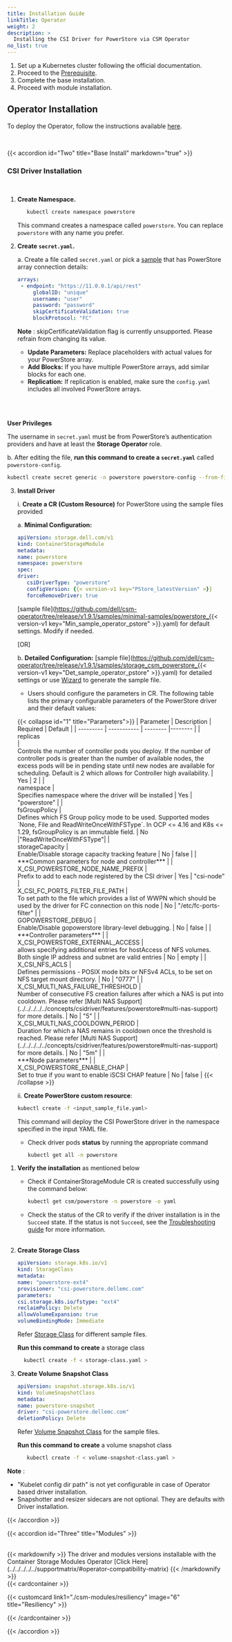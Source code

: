```yaml
---
title: Installation Guide
linkTitle: Operator
weight: 2
description: >
  Installing the CSI Driver for PowerStore via CSM Operator
no_list: true
---
```


1. Set up a Kubernetes cluster following the official documentation.
2. Proceed to the [Prerequisite](../prerequisite/_index.md).
3. Complete the base installation.
4. Proceed with module installation.

## Operator Installation
To deploy the Operator, follow the instructions available [here](../../../operator/operatorinstallation_kubernetes.md).



<br>

{{< accordion id="Two" title="Base Install" markdown="true" >}}

### CSI Driver Installation

<br>

1. **Create Namespace.**
   ```bash
      kubectl create namespace powerstore
   ```
   This command creates a namespace called `powerstore`. You can replace `powerstore` with any name you prefer.

2. **Create `secret.yaml`.**

   a. Create a file called `secret.yaml` or pick a [sample](https://github.com/dell/csi-powerstore/blob/main/samples/secret/secret.yaml) that has PowerStore array connection details:

   ```yaml
   arrays:
    - endpoint: "https://11.0.0.1/api/rest"
        globalID: "unique"
        username: "user"
        password: "password"
        skipCertificateValidation: true
        blockProtocol: "FC"
   ```
   **Note** :
    skipCertificateValidation flag is currently unsupported. Please refrain from changing its value.
    
      - **Update Parameters:** Replace placeholders with actual values for your PowerStore array.
      - **Add Blocks:** If you have multiple PowerStore arrays, add similar blocks for each one.
      - **Replication:** If replication is enabled, make sure the `config.yaml` includes all involved PowerStore arrays.
  </br>
  </br>

   **User Privileges**

   The username in `secret.yaml` must be from PowerStore’s authentication providers and have at least the **Storage Operator** role.

   b. After editing the file, **run this command to create a `secret.yaml`** called `powerstore-config`.

   ```bash
   kubectl create secret generic -n powerstore powerstore-config --from-file=config=secret.yaml
   ```

3. **Install Driver**

   i. **Create a CR (Custom Resource)** for PowerStore using the sample files provided

   a. **Minimal Configuration:**

   ```yaml
   apiVersion: storage.dell.com/v1
   kind: ContainerStorageModule
   metadata:
   name: powerstore
   namespace: powerstore
   spec:
   driver:
      csiDriverType: "powerstore"
      configVersion: {{< version-v1 key="PStore_latestVersion" >}}
      forceRemoveDriver: true
   ```
     [sample file](https://github.com/dell/csm-operator/tree/release/v1.9.1/samples/minimal-samples/powerstore_{{< version-v1 key="Min_sample_operator_pstore" >}}.yaml) for default settings. Modify if needed.

    [OR]

    b. **Detailed Configuration:**  [sample file](https://github.com/dell/csm-operator/tree/release/v1.9.1/samples/storage_csm_powerstore_{{< version-v1 key="Det_sample_operator_pstore" >}}.yaml) for detailed settings or use [Wizard](./installationwizard#generate-manifest-file) to generate the sample file.

   - Users should configure the parameters in CR. The following table lists the primary configurable parameters of the PowerStore driver and their default values:

<ul>
{{< collapse id="1" title="Parameters">}}
  | Parameter | Description | Required | Default |
| --------- | ----------- | -------- |-------- |
|<div style="text-align: left"> replicas </div>| <div style="text-align: left">Controls the number of controller pods you deploy. If the number of controller pods is greater than the number of available nodes, the excess pods will be in pending state until new nodes are available for scheduling. Default is 2 which allows for Controller high availability. | Yes | 2 |
|<div style="text-align: left"> namespace | <div style="text-align: left">Specifies namespace where the driver will be installed | Yes | "powerstore" |
| <div style="text-align: left">fsGroupPolicy |<div style="text-align: left"> Defines which FS Group policy mode to be used. Supported modes `None, File and ReadWriteOnceWithFSType`. In OCP <= 4.16 and K8s <= 1.29, fsGroupPolicy is an immutable field. | No |"ReadWriteOnceWithFSType"|
|<div style="text-align: left"> storageCapacity | <div style="text-align: left"> Enable/Disable storage capacity tracking feature | No | false |
|<div style="text-align: left"> ***Common parameters for node and controller*** |
|<div style="text-align: left"> X_CSI_POWERSTORE_NODE_NAME_PREFIX |<div style="text-align: left"> Prefix to add to each node registered by the CSI driver | Yes | "csi-node"
|<div style="text-align: left"> X_CSI_FC_PORTS_FILTER_FILE_PATH | <div style="text-align: left">To set path to the file which provides a list of WWPN which should be used by the driver for FC connection on this node | No | "/etc/fc-ports-filter" |
|<div style="text-align: left"> GOPOWERSTORE_DEBUG | <div style="text-align: left"> Enable/Disable gopowerstore library-level debugging. | No | false |
|<div style="text-align: left"> ***Controller parameters*** |
|<div style="text-align: left"> X_CSI_POWERSTORE_EXTERNAL_ACCESS |<div style="text-align: left"> allows specifying additional entries for hostAccess of NFS volumes. Both single IP address and subnet are valid entries | No | empty |
|<div style="text-align: left"> X_CSI_NFS_ACLS | <div style="text-align: left"> Defines permissions - POSIX mode bits or NFSv4 ACLs, to be set on NFS target mount directory. | No | "0777" |
|<div style="text-align: left"> X_CSI_MULTI_NAS_FAILURE_THRESHOLD | <div style="text-align: left"> Number of consecutive FS creation failures after which a NAS is put into cooldown. Please refer [Multi NAS Support](../../../../../concepts/csidriver/features/powerstore#multi-nas-support) for more details. | No | "5" |
|<div style="text-align: left"> X_CSI_MULTI_NAS_COOLDOWN_PERIOD | <div style="text-align: left"> Duration for which a NAS remains in cooldown once the threshold is reached. Please refer [Multi NAS Support](../../../../../concepts/csidriver/features/powerstore#multi-nas-support) for more details. | No | "5m" |
|<div style="text-align: left"> ***Node parameters*** |
|<div style="text-align: left"> X_CSI_POWERSTORE_ENABLE_CHAP |<div style="text-align: left"> Set to true if you want to enable iSCSI CHAP feature | No | false |
{{< /collapse >}}


   ii. **Create PowerStore custom resource**:

   ```bash
   kubectl create -f <input_sample_file.yaml>
   ```
   This command will deploy the CSI PowerStore driver in the namespace specified in the input YAML file.

   - Check driver pods **status** by running the appropriate command
      ```bash
      kubectl get all -n powerstore
      ```
</ul>

1. **Verify the installation** as mentioned below

    * Check if ContainerStorageModule CR is created successfully using the command below:
        ```bash
        kubectl get csm/powerstore -n powerstore -o yaml
        ```
    * Check the status of the CR to verify if the driver installation is in the `Succeed` state. If the status is not `Succeed`, see the [Troubleshooting guide](../troubleshooting/#my-dell-csi-driver-install-failed-how-do-i-fix-it) for more information.

   </br>

2. **Create Storage Class** 

   ```yaml
   apiVersion: storage.k8s.io/v1
   kind: StorageClass
   metadata:
   name: "powerstore-ext4"
   provisioner: "csi-powerstore.dellemc.com"
   parameters:
   csi.storage.k8s.io/fstype: "ext4"
   reclaimPolicy: Delete
   allowVolumeExpansion: true
   volumeBindingMode: Immediate
   ````

   Refer [Storage Class](https://github.com/dell/csi-powerstore/tree/main/samples/storageclass) for different sample files.

   **Run this command to create** a storage class

   ```bash
     kubectl create -f < storage-class.yaml >
   ```

3. **Create Volume Snapshot Class** 
   ```yaml 
   apiVersion: snapshot.storage.k8s.io/v1
   kind: VolumeSnapshotClass
   metadata:
   name: powerstore-snapshot
   driver: "csi-powerstore.dellemc.com"
   deletionPolicy: Delete
   ````
   Refer [Volume Snapshot Class](https://github.com/dell/csi-powerstore/tree/main/samples/volumesnapshotclass) for the sample files.

   **Run this command to create** a volume snapshot class
   ```bash
      kubectl create -f < volume-snapshot-class.yaml >
   ```

**Note** :
   - "Kubelet config dir path" is not yet configurable in case of Operator based driver installation.
   - Snapshotter and resizer sidecars are not optional. They are defaults with Driver installation.

{{< /accordion >}}
<br>

{{< accordion id="Three" title="Modules" >}}

<br>
{{< markdownify >}}
The driver and modules versions installable with the Container Storage Modules Operator [Click Here](../../../../../supportmatrix/#operator-compatibility-matrix)
{{< /markdownify >}}
<br>
{{< cardcontainer >}}

{{< customcard link1="./csm-modules/resiliency"   image="6" title="Resiliency"  >}}

{{< /cardcontainer >}}

{{< /accordion >}}